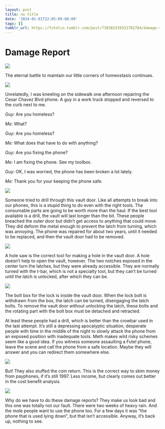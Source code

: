 ```yaml
---
layout: post
title: no title
date: '2024-01-01T22:05:09-08:00'
tags: []
tumblr_url: https://futelco.tumblr.com/post/738381539331702784/damage-report
---
```

# Damage Report

![](https://64.media.tumblr.com/8475eec37a385fd7053cfd66d61c057e/69845f913a2709a9-2d/s640x960/31958d02e8cde2e663d8c6d0ffc8c7c6e2a7d0c9.jpg)

The eternal battle to maintain our little corners of homeostasis continues.

![](https://64.media.tumblr.com/a98e2ca545b058874b3f57c3b36187e1/69845f913a2709a9-e4/s640x960/a27793cc3a06fc8e520829dc616952b714132847.jpg)

Unrelatedly, I was kneeling on the sidewalk one afternoon repairing the Cesar Chavez Blvd phone. A guy in a work truck stopped and reversed to the curb next to me.

_Guy:_ Are you homeless?

_Me:_ What?

_Guy:_ Are you homeless?

_Me:_ What does that have to do with anything?

_Guy:_ Are you fixing the phone?

_Me:_ I am fixing the phone. See my toolbox.

_Guy:_ OK, I was worried, the phone has been broken a lot lately.

_Me:_ Thank you for your keeping the phone safe.

![](https://64.media.tumblr.com/5fc14bf86cc202911388be43d2433446/69845f913a2709a9-a7/s640x960/b2582ec59634ecdbec834bbb108f8d3fb23a8f02.jpg)

Someone tried to drill through this vault door. Like all attempts to break into our phones, this is a stupid thing to do even with the right tools. The consumable parts are going to be worth more than the haul. If the best tool available is a drill, the vault will last longer than the bit. These people breached the outer door but didn’t get access to anything that could move. They did deform the metal enough to prevent the latch from turning, which was annoying. The phone was repaired for about two years, until it needed to be replaced, and then the vault door had to be removed.

![](https://64.media.tumblr.com/d7d434179ac7e2e42d457fc02953606a/69845f913a2709a9-95/s640x960/a8a9a36bc359605bf89c233e5cc1e408bbe38cae.jpg)

A hole saw is the correct tool for making a hole in the vault door. A hole doesn’t help to open the vault, however. The two notches exposed in the center turn the latches, but they were already accessible. They are normally turned with the t-bar, which is not a specialty tool, but they can’t be turned until the latch is unlocked, after which they can be.

![](https://64.media.tumblr.com/cdfdec8d355c5d23cf98d1500a56fa8a/69845f913a2709a9-09/s640x960/0c413e57981884c55fe077a9a3039bf2483a7254.jpg)

The bolt box for the lock is inside the vault door. When the lock bolt is withdrawn from the box, the latch can be turned, disengaging the latch bolts. To remove the vault door without unlocking the latch, these bolts and the rotating part with the bolt box must be detached and retracted.

At least these people had a drill, which is better than the crowbar used in the last attempt. It’s still a depressing apocalyptic situation, desperate people with time in the middle of the night to slowly attack the phone from an exposed position with inadequate tools. Meth makes wild risky schemes seem like a good idea. If you witness someone assaulting a Futel phone, leave the scene and call the phone from a safe location. Maybe they will answer and you can redirect them somewhere else.

![](https://64.media.tumblr.com/9d124a86d715d6180ff024e8775e5d82/69845f913a2709a9-bc/s640x960/33836005950d759baac61ba9302924317a6745b1.jpg)

But! They also stuffed the coin return. This is the correct way to skim money from payphones, if it’s still 1997. Less income, but clearly comes out better in the cost benefit analysis.

![](https://64.media.tumblr.com/1c3b74112d2ab8a1554713971cbd67ed/69845f913a2709a9-72/s640x960/107494fdfe768ee53ca71b15e1eef372bb0567a8.jpg)

Why do we have to do these damage reports? They make us look bad and this one was totally not our fault. There were two weeks of heavy rain. And the mole people want to use the phone too. For a few days it was “the phone that is used lying down”, but that isn’t accessible. Anyway, it’s back up, nothing to see.

